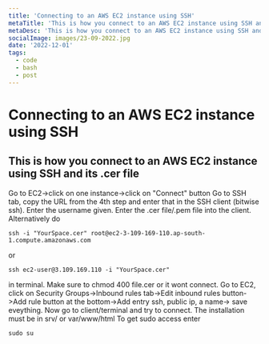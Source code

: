 ```yaml
---
title: 'Connecting to an AWS EC2 instance using SSH'
metaTitle: 'This is how you connect to an AWS EC2 instance using SSH and its .cer file'
metaDesc: 'This is how you connect to an AWS EC2 instance using SSH and its .cer file'
socialImage: images/23-09-2022.jpg
date: '2022-12-01'
tags:
  - code
  - bash
  - post
---
```

# Connecting to an AWS EC2 instance using SSH
## This is how you connect to an AWS EC2 instance using SSH and its .cer file
Go to EC2->click on one instance->click on "Connect" button
Go to SSH tab, copy the URL from the 4th step and enter that in the SSH client (bitwise ssh). Enter the username given. Enter the .cer file/.pem file into the client.
Alternatively do
```
ssh -i "YourSpace.cer" root@ec2-3-109-169-110.ap-south-1.compute.amazonaws.com
```
or
```
ssh ec2-user@3.109.169.110 -i "YourSpace.cer"
```
in terminal. Make sure to chmod 400 file.cer or it wont connect.
Go to EC2, click on Security Groups->Inbound rules tab->Edit inbound rules button->Add rule button at the bottom->Add entry ssh, public ip, a name-> save eveything.
Now go to client/terminal and try to connect.
The installation must be in srv/ or var/www/html
To get sudo access enter
```
sudo su
```
